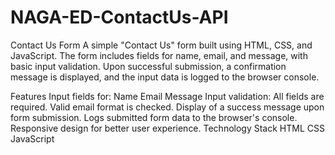 # NAGA-ED-ContactUs-API
Contact Us Form
A simple "Contact Us" form built using HTML, CSS, and JavaScript. The form includes fields for name, email, and message, with basic input validation. Upon successful submission, a confirmation message is displayed, and the input data is logged to the browser console.

Features
Input fields for:
Name
Email
Message
Input validation:
All fields are required.
Valid email format is checked.
Display of a success message upon form submission.
Logs submitted form data to the browser's console.
Responsive design for better user experience.
Technology Stack
HTML
CSS
JavaScript

